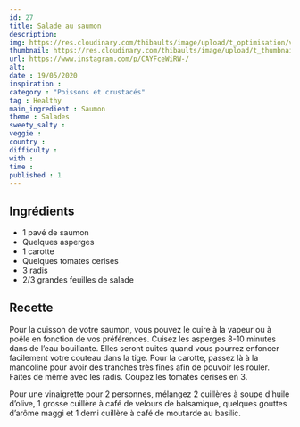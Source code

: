 ```yaml
---
id: 27
title: Salade au saumon
description: 
img: https://res.cloudinary.com/thibaults/image/upload/t_optimisation/v1600509158/Recipes/20200519_salade_saumon.jpg
thumbnail: https://res.cloudinary.com/thibaults/image/upload/t_thumbnail_josie/v1600509158/Recipes/20200519_salade_saumon.jpg
url: https://www.instagram.com/p/CAYFceWiRW-/
alt: 
date : 19/05/2020
inspiration :
category : "Poissons et crustacés"
tag : Healthy
main_ingredient : Saumon
theme : Salades
sweety_salty : 
veggie : 
country :
difficulty :
with : 
time : 
published : 1
---
```


## Ingrédients
 - 1 pavé de saumon
 - Quelques asperges
 - 1 carotte
 - Quelques tomates cerises
 - 3 radis
 - 2/3 grandes feuilles de salade

## Recette
Pour la cuisson de votre saumon, vous pouvez le cuire à la vapeur ou à poêle en fonction de vos préférences. Cuisez les asperges 8-10 minutes dans de l’eau bouillante. Elles seront cuites quand vous pourrez enfoncer facilement votre couteau dans la tige.  Pour la carotte, passez là à la mandoline pour avoir des tranches très fines afin de pouvoir les rouler. Faites de même avec les radis. Coupez les tomates cerises en 3.

Pour une vinaigrette pour 2 personnes, mélangez 2 cuillères à soupe d’huile d’olive, 1 grosse cuillère à café de velours de balsamique, quelques gouttes d’arôme maggi et 1 demi cuillère à café de moutarde au basilic.